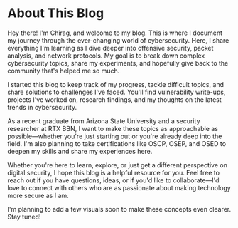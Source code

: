 # About This Blog

Hey there! I'm Chirag, and welcome to my blog. This is where I document my journey through the ever-changing world of cybersecurity. Here, I share everything I'm learning as I dive deeper into offensive security, packet analysis, and network protocols. My goal is to break down complex cybersecurity topics, share my experiments, and hopefully give back to the community that's helped me so much.

I started this blog to keep track of my progress, tackle difficult topics, and share solutions to challenges I've faced. You'll find vulnerability write-ups, projects I've worked on, research findings, and my thoughts on the latest trends in cybersecurity.

As a recent graduate from Arizona State University and a security researcher at RTX BBN, I want to make these topics as approachable as possible—whether you're just starting out or you're already deep into the field. I'm also planning to take certifications like OSCP, OSEP, and OSED to deepen my skills and share my experiences here.

Whether you're here to learn, explore, or just get a different perspective on digital security, I hope this blog is a helpful resource for you. Feel free to reach out if you have questions, ideas, or if you'd like to collaborate—I'd love to connect with others who are as passionate about making technology more secure as I am.

I'm planning to add a few visuals soon to make these concepts even clearer. Stay tuned!
